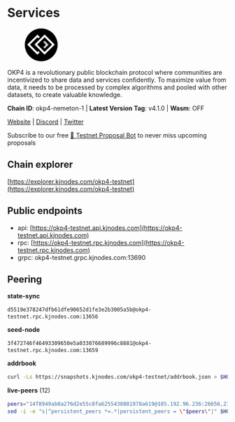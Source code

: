 # Services

<figure><img src="https://raw.githubusercontent.com/kj89/cosmos-images/main/logos/okp4.png" alt=""><figcaption></figcaption></figure>

OKP4 is a revolutionary public blockchain protocol where communities are incentivized to  share data and services confidently. To maximize value from data, it needs to be processed  by complex algorithms and pooled with other datasets, to create valuable knowledge.

**Chain ID**: okp4-nemeton-1 | **Latest Version Tag**: v4.1.0 | **Wasm**: OFF

[Website](https://okp4.network) | [Discord](https://discord.gg/okp4) | [Twitter](https://twitter.com/OKP4_Protocol)



Subscribe to our free [🤖 Testnet Proposal Bot](https://t.me/kjnodes_testnet_proposal_bot) to never miss upcoming proposals


## Chain explorer
[https://explorer.kjnodes.com/okp4-testnet](https://explorer.kjnodes.com/okp4-testnet)

## Public endpoints

* api: [https://okp4-testnet.api.kjnodes.com](https://okp4-testnet.api.kjnodes.com)
* rpc: [https://okp4-testnet.rpc.kjnodes.com](https://okp4-testnet.rpc.kjnodes.com)
* grpc: okp4-testnet.grpc.kjnodes.com:13690

## Peering

**state-sync**

```text
d5519e378247dfb61dfe90652d1fe3e2b3005a5b@okp4-testnet.rpc.kjnodes.com:13656
```

**seed-node**

```text
3f472746f46493309650e5a033076689996c8881@okp4-testnet.rpc.kjnodes.com:13659
```

**addrbook**
```bash
curl -Ls https://snapshots.kjnodes.com/okp4-testnet/addrbook.json > $HOME/.okp4d/config/addrbook.json
```

**live-peers** (12)
```bash
peers="14f8949ab0a276d2e55c8fa6255430881978a619@185.192.96.236:26656,23e895e7d650f43e1f53522165607b71685f8cfa@65.108.75.107:26656,a49302f8999e5a953ebae431c4dde93479e17155@15.235.46.79:26656,6a66a38bdd5895ec6f1ce18b3430860a30e18e02@142.132.149.118:26656,fff0a8c202befd9459ff93783a0e7756da305fe3@38.242.150.63:16656,8cdeb85dada114c959c36bb59ce258c65ae3a09c@88.198.242.163:36656,78d923333e39e747c6a7fbfcc822ec6279990556@91.211.251.232:28656,42fbb917fca6787bc3ab774865f4bb1ef950f114@65.108.226.26:30656,1e48c09a0f78070e90ed49b2e3d59f8fdc188e74@162.55.234.70:55156,8bccab4596e8bc162763bad6597d43523e6c32f8@104.194.8.68:26656,428821d6b64eee5d67da467a4673ce2b1e52955d@54.88.179.178:26656,d5519e378247dfb61dfe90652d1fe3e2b3005a5b@65.109.68.190:13656"
sed -i -e "s|^persistent_peers *=.*|persistent_peers = \"$peers\"|" $HOME/.okp4d/config/config.toml
```
